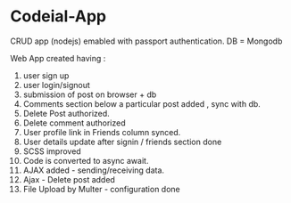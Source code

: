 # Codeial-App
CRUD app (nodejs) emabled with passport authentication. DB = Mongodb

Web App created having :
1. user sign up
2. user login/signout
3. submission of post on browser + db
4. Comments section below a particular post added , sync with db.
5. Delete Post authorized.
6. Delete comment authorized
7. User profile link in Friends column synced.
8. User details update after signin / friends section done
9. SCSS improved
10. Code is converted to async await.
11. AJAX added - sending/receiving data.
12. Ajax - Delete post added
13. File Upload by Multer - configuration done


